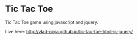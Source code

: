 # Tic Tac Toe

Tic Tac Toe game using javascript and jquery.

Live here:
http://vlad-ninja.github.io/tic-tac-toe-html-js-jquery/
